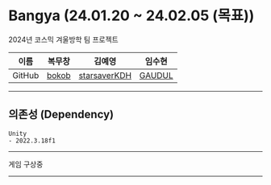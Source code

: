 # Bangya (24.01.20 ~ 24.02.05 (목표))
2024년 코스믹 겨울방학 팀 프로젝트

| 이름 | 복무창                                  | 김예영                                                | 임수현                                     |  
| --- | --------------------------------------- | ------------------------------------------           | ------------------------------------------ |  
|GitHub| [bokob](https://github.com/bokob)      | [starsaverKDH](https://github.com/starsaverKDH)      | [GAUDUL](https://github.com/GAUDUL) |  
___
## 의존성 (Dependency)
```
Unity
- 2022.3.18f1
```
___  

게임 구상중
___   

